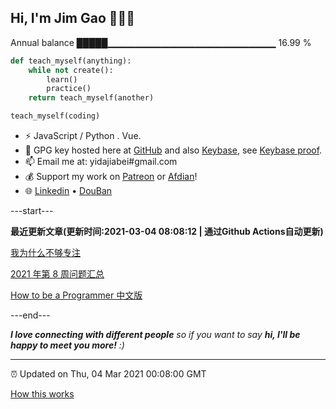 
<h2>Hi, I'm Jim Gao 👋👨‍💻</h2>

Annual balance    █████▁▁▁▁▁▁▁▁▁▁▁▁▁▁▁▁▁▁▁▁▁▁▁▁▁   16.99 %

```python
def teach_myself(anything):
    while not create():
        learn()
        practice()
    return teach_myself(another)

teach_myself(coding)
```

- ⚡ JavaScript / Python . Vue.
- 🔑 GPG key hosted here at [GitHub](https://github.com/tianheg.gpg) and also [Keybase](https://keybase.io/yidajiabei/pgp_keys.asc), see [Keybase proof](https://gist.github.com/tianheg/1ce40c3e06eddab6bc72b87cc26ec067).
- 📫 Email me at: yidajiabei#gmail.com
- 💰 Support my work on [Patreon](https://www.patreon.com/tianheg) or [Afdian](https://afdian.net/@yidajiabei)!
- 🌐 [Linkedin](https://www.linkedin.com/in/tianheg/) &bull; [DouBan](https://www.douban.com/people/yidajiabei/)

---start---

**最近更新文章(更新时间:2021-03-04 08:08:12 | 通过Github Actions自动更新)**

[我为什么不够专注](https://blog.yidajiabei.xyz/posts/why-not-concentrate/)

[2021 年第 8 周问题汇总](https://blog.yidajiabei.xyz/posts/question-2021-8/)

[How to be a Programmer 中文版](https://blog.yidajiabei.xyz/posts/how-to-be-a-programmer-zh/)

---end---

<em><b>I love connecting with different people</b> so if you want to say <b>hi, I'll be happy to meet you more!</b> :)</em>

---

⏰ Updated on Thu, 04 Mar 2021 00:08:00 GMT

[How this works](https://github.com/tianheg/tianheg/issues/1)
